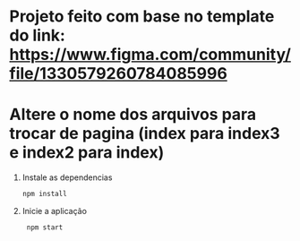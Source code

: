 # Projeto feito com base no template do link: <https://www.figma.com/community/file/1330579260784085996>

# Altere o nome dos arquivos para trocar de pagina (index para index3 e index2 para index)

1. Instale as dependencias

   ```bash
   npm install
   ```

2. Inicie a aplicação

   ```bash
    npm start
   ```
